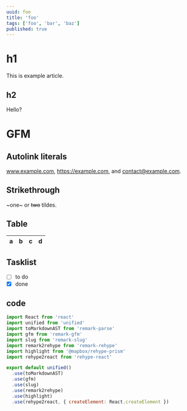 ```yaml
---
uuid: foo
title: 'foo'
tags: ['foo', 'bar', 'baz']
published: true
---
```


# h1

This is example article.

## h2

Hello?

# GFM

## Autolink literals

www.example.com, https://example.com, and contact@example.com.

## Strikethrough

~one~ or ~~two~~ tildes.

## Table

| a   | b   |   c |  d  |
| --- | :-- | --: | :-: |

## Tasklist

- [ ] to do
- [x] done

## code

```js
import React from 'react'
import unified from 'unified'
import toMarkdownAST from 'remark-parse'
import gfm from 'remark-gfm'
import slug from 'remark-slug'
import remark2rehype from 'remark-rehype'
import highlight from '@mapbox/rehype-prism'
import rehype2react from 'rehype-react'

export default unified()
  .use(toMarkdownAST)
  .use(gfm)
  .use(slug)
  .use(remark2rehype)
  .use(highlight)
  .use(rehype2react, { createElement: React.createElement })
```
